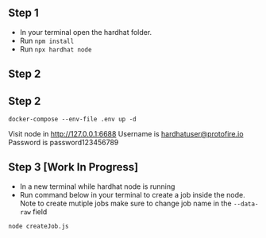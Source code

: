 ## Step 1

- In your terminal open the hardhat folder.
- Run `npm install`
- Run `npx hardhat node`

## Step 2


## Step 2

```
docker-compose --env-file .env up -d
```

Visit node in http://127.0.0.1:6688
Username is hardhatuser@protofire.io
Password is password123456789

## Step 3 [Work In Progress]

- In a new terminal while hardhat node is running
- Run command below in your terminal to create a job inside the node. Note to create mutiple jobs make sure to change job name in the `--data-raw` field

```
node createJob.js
```
